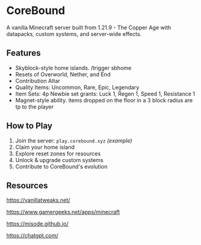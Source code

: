 # CoreBound
A vanilla Minecraft server built from 1.21.9 - The Copper Age with datapacks, custom systems, and server-wide effects.

## Features
- Skyblock-style home islands. /trigger sbhome
- Resets of Overworld, Nether, and End
- Contribution Altar
- Quality Items: Uncommon, Rare, Epic, Legendary
- Item Sets: 4p Newbie set grants: Luck 1, Regen 1, Speed 1, Resistance 1
- Magnet-style ability. items dropped on the floor in a 3 block radius are tp to the player

## How to Play
1. Join the server: `play.corebound.xyz` *(example)*
2. Claim your home island
3. Explore reset zones for resources
4. Unlock & upgrade custom systems
5. Contribute to CoreBound's evolution

## Resources
https://vanillatweaks.net/

https://www.gamergeeks.net/apps/minecraft

https://misode.github.io/

https://chatgpt.com/

